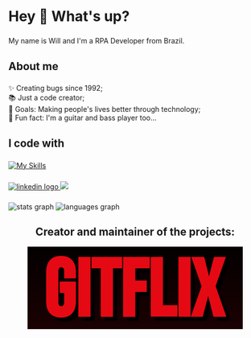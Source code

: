 <h1 align="left">Hey 🤘 What's up?</h1>

###

<p align="left">My name is Will and I'm a RPA Developer from Brazil.</p>

###

<h2 align="left">About me</h2>

###

<p align="left">✨ Creating bugs since 1992;<br>📚 Just a code creator;<br>🎯 Goals: Making people's lives better through technology;<br>🎸 Fun fact: I'm a guitar and bass player too...</p>

###

<h2 align="left">I code with</h2>

###

[![My Skills](https://skillicons.dev/icons?i=html,css,js,nodejs,ts,express,react,angular,nextjs,tailwind,py,flask,cs,dotnet,mysql,postgres,vscode,visualstudio,powershell,linux&perline=5)](https://skillicons.dev)

###

  </a>
  <a href="https://www.linkedin.com/in/willyng-pedroso/" target="_blank">
    <img src="https://img.shields.io/static/v1?message=LinkedIn&logo=linkedin&label=&color=0077B5&logoColor=white&labelColor=&style=for-the-badge" height="35" alt="linkedin logo"  />
  </a> <a href = "mailto:willyng.pedroso@gmail.com"><img src="https://img.shields.io/badge/-Gmail-%23333?style=for-the-badge&logo=gmail&logoColor=white" target="_blank" height="35"></a>
</div>

###

<div align="left">
  <img src="https://github-readme-stats.vercel.app/api?hide_title=false&hide_rank=false&show_icons=true&include_all_commits=true&count_private=true&disable_animations=false&theme=dark&locale=en&hide_border=false&username=willypedroso" height="150" alt="stats graph"  />
  <img src="https://github-readme-stats.vercel.app/api/top-langs?locale=en&hide_title=false&layout=compact&card_width=320&langs_count=5&theme=dark&hide_border=false&username=willypedroso" height="150" alt="languages graph"  />
</div>


<h2 align="center">Creator and maintainer of the projects:</h2>
<div align="center"><a href="https://gitflix-br.vercel.app"><img src="gitflix-logo.png"></a></div><br>
